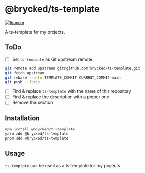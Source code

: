 # @brycked/ts-template

[![license](https://img.shields.io/github/license/brycked/ts-template)](LICENSE.md)

A ts-template for my projects.

## ToDo

- [ ] Set `ts-template` as Git upstream remote

```sh
git remote add upstream git@github.com:brycked/ts-template.git
git fetch upstream
git rebase --onto TEMPLATE_COMMIT CURRENT_COMMIT main
git push --force
```

- [ ] Find & replace `ts-template` with the name of this repository
- [ ] Find & replace the description with a proper one
- [ ] Remove this section

## Installation

```sh
npm install @brycked/ts-template
yarn add @brycked/ts-template
pnpm add @brycked/ts-template
```

## Usage

`ts-template` can be used as a ts-template for my projects.
